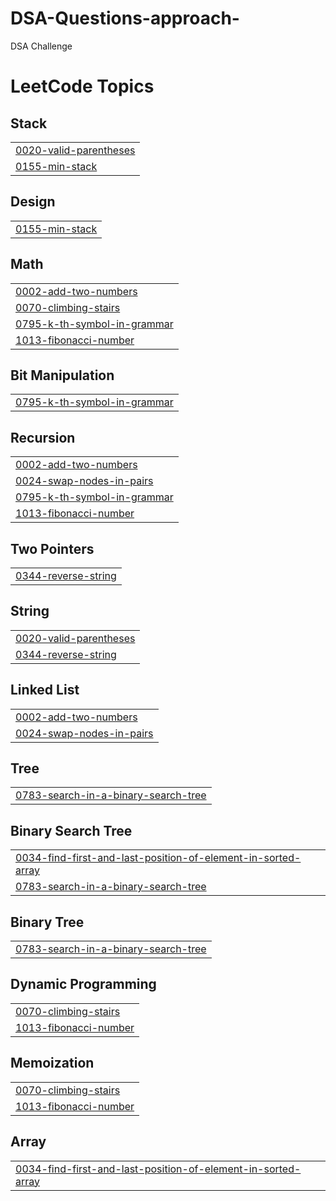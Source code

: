 # DSA-Questions-approach-
DSA Challenge

<!---LeetCode Topics Start-->
# LeetCode Topics
## Stack
|  |
| ------- |
| [0020-valid-parentheses](https://github.com/nikhil11012/DSA-Questions-approach-/tree/master/0020-valid-parentheses) |
| [0155-min-stack](https://github.com/nikhil11012/DSA-Questions-approach-/tree/master/0155-min-stack) |
## Design
|  |
| ------- |
| [0155-min-stack](https://github.com/nikhil11012/DSA-Questions-approach-/tree/master/0155-min-stack) |
## Math
|  |
| ------- |
| [0002-add-two-numbers](https://github.com/nikhil11012/DSA-Questions-approach-/tree/master/0002-add-two-numbers) |
| [0070-climbing-stairs](https://github.com/nikhil11012/DSA-Questions-approach-/tree/master/0070-climbing-stairs) |
| [0795-k-th-symbol-in-grammar](https://github.com/nikhil11012/DSA-Questions-approach-/tree/master/0795-k-th-symbol-in-grammar) |
| [1013-fibonacci-number](https://github.com/nikhil11012/DSA-Questions-approach-/tree/master/1013-fibonacci-number) |
## Bit Manipulation
|  |
| ------- |
| [0795-k-th-symbol-in-grammar](https://github.com/nikhil11012/DSA-Questions-approach-/tree/master/0795-k-th-symbol-in-grammar) |
## Recursion
|  |
| ------- |
| [0002-add-two-numbers](https://github.com/nikhil11012/DSA-Questions-approach-/tree/master/0002-add-two-numbers) |
| [0024-swap-nodes-in-pairs](https://github.com/nikhil11012/DSA-Questions-approach-/tree/master/0024-swap-nodes-in-pairs) |
| [0795-k-th-symbol-in-grammar](https://github.com/nikhil11012/DSA-Questions-approach-/tree/master/0795-k-th-symbol-in-grammar) |
| [1013-fibonacci-number](https://github.com/nikhil11012/DSA-Questions-approach-/tree/master/1013-fibonacci-number) |
## Two Pointers
|  |
| ------- |
| [0344-reverse-string](https://github.com/nikhil11012/DSA-Questions-approach-/tree/master/0344-reverse-string) |
## String
|  |
| ------- |
| [0020-valid-parentheses](https://github.com/nikhil11012/DSA-Questions-approach-/tree/master/0020-valid-parentheses) |
| [0344-reverse-string](https://github.com/nikhil11012/DSA-Questions-approach-/tree/master/0344-reverse-string) |
## Linked List
|  |
| ------- |
| [0002-add-two-numbers](https://github.com/nikhil11012/DSA-Questions-approach-/tree/master/0002-add-two-numbers) |
| [0024-swap-nodes-in-pairs](https://github.com/nikhil11012/DSA-Questions-approach-/tree/master/0024-swap-nodes-in-pairs) |
## Tree
|  |
| ------- |
| [0783-search-in-a-binary-search-tree](https://github.com/nikhil11012/DSA-Questions-approach-/tree/master/0783-search-in-a-binary-search-tree) |
## Binary Search Tree
|  |
| ------- |
| [0034-find-first-and-last-position-of-element-in-sorted-array](https://github.com/nikhil11012/DSA-Questions-approach-/tree/master/0034-find-first-and-last-position-of-element-in-sorted-array) |
| [0783-search-in-a-binary-search-tree](https://github.com/nikhil11012/DSA-Questions-approach-/tree/master/0783-search-in-a-binary-search-tree) |
## Binary Tree
|  |
| ------- |
| [0783-search-in-a-binary-search-tree](https://github.com/nikhil11012/DSA-Questions-approach-/tree/master/0783-search-in-a-binary-search-tree) |
## Dynamic Programming
|  |
| ------- |
| [0070-climbing-stairs](https://github.com/nikhil11012/DSA-Questions-approach-/tree/master/0070-climbing-stairs) |
| [1013-fibonacci-number](https://github.com/nikhil11012/DSA-Questions-approach-/tree/master/1013-fibonacci-number) |
## Memoization
|  |
| ------- |
| [0070-climbing-stairs](https://github.com/nikhil11012/DSA-Questions-approach-/tree/master/0070-climbing-stairs) |
| [1013-fibonacci-number](https://github.com/nikhil11012/DSA-Questions-approach-/tree/master/1013-fibonacci-number) |
## Array
|  |
| ------- |
| [0034-find-first-and-last-position-of-element-in-sorted-array](https://github.com/nikhil11012/DSA-Questions-approach-/tree/master/0034-find-first-and-last-position-of-element-in-sorted-array) |
<!---LeetCode Topics End-->